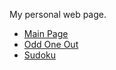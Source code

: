 My personal web page.

- [Main Page](https://fortytwofortytwo.github.io)
- [Odd One Out](https://fortytwofortytwo.github.io/oddout/)
- [Sudoku](https://fortytwofortytwo.github.io/sudoku/)